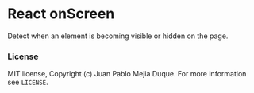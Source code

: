 # React onScreen

Detect when an element is becoming visible or hidden on the page.

### License

MIT license, Copyright (c) Juan Pablo Mejia Duque. For more information see `LICENSE`.
